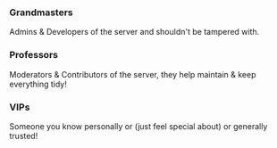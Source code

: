 ### Grandmasters
Admins & Developers of the server and shouldn't be tampered with.
### Professors
Moderators & Contributors of the server, they help maintain & keep everything tidy!
### VIPs
Someone you know personally or (just feel special about) or generally trusted!
